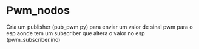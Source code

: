 # Pwm_nodos

Cria um publisher (pub_pwm.py) para enviar um valor de sinal pwm para o esp aonde tem um subscriber que altera o valor no esp (pwm_subscriber.ino)

